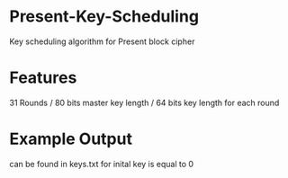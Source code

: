 # Present-Key-Scheduling
Key scheduling algorithm for Present block cipher

# Features
31 Rounds /
80 bits master key length /
64 bits key length for each round 

# Example Output
can be found in keys.txt for inital key is equal to 0

